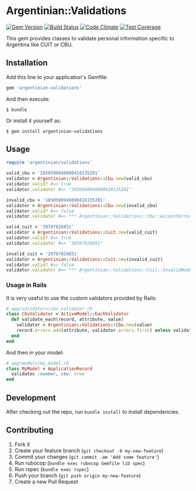 # Argentinian::Validations

[![Gem Version](https://badge.fury.io/rb/crf.svg)](https://badge.fury.io/rb/crf)
[![Build Status](https://travis-ci.org/alebian/argentinian-validations.svg)](https://travis-ci.org/alebian/argentinian-validations)
[![Code Climate](https://codeclimate.com/github/alebian/argentinian-validations/badges/gpa.svg)](https://codeclimate.com/github/alebian/argentinian-validations)
[![Test Coverage](https://codeclimate.com/github/alebian/argentinian-validations/badges/coverage.svg)](https://codeclimate.com/github/alebian/argentinian-validations/coverage)

This gem provides classes to validate personal information specific to Argentina like CUIT or CBU.

## Installation

Add this line to your application's Gemfile:

```ruby
gem 'argentinian-validations'
```

And then execute:

    $ bundle

Or install it yourself as:

    $ gem install argentinian-validations

## Usage

```ruby
require 'argentinian/validations'

valid_cbu = '2850590940090418135201'
validator = Argentinian::Validations::Cbu.new(valid_cbu)
validator.valid? #=> true
validator.validate! #=> "2850590940090418135201"

invalid_cbu = '1850590940090418135201'
validator = Argentinian::Validations::Cbu.new(invalid_cbu)
validator.valid? #=> false
validator.validate! #=> *** Argentinian::Validations::Cbu::AccountError Exception

valid_cuit = '30707026851'
validator = Argentinian::Validations::Cuit.new(valid_cuit)
validator.valid? #=> true
validator.validate! #=> "30707026851"

invalid_cuit = '20707026851'
validator = Argentinian::Validations::Cuit.new(invalid_cuit)
validator.valid? #=> false
validator.validate! #=> *** Argentinian::Validations::Cuil::InvalidNumberError Exception
```

### Usage in Rails

It is very useful to use the custom validators provided by Rails:

```ruby
# app/validators/cbu_validator.rb
class CbuValidator < ActiveModel::EachValidator
  def validate_each(record, attribute, value)
    validator = Argentinian::Validations::Cbu.new(value)
    record.errors.add(attribute, validator.errors.first) unless validator.valid?
  end
end
```

And then in your model:

```ruby
# app/models/my_model.rb
class MyModel < ApplicationRecord
  validates :number, cbu: true
end
```

## Development

After checking out the repo, run `bundle install` to install dependencies.

## Contributing

1. Fork it
2. Create your feature branch (`git checkout -b my-new-feature`)
3. Commit your changes (`git commit -am 'Add some feature'`)
4. Run rubocop (`bundle exec rubocop Gemfile lib spec`)
5. Run rspec (`bundle exec rspec`)
6. Push your branch (`git push origin my-new-feature`)
7. Create a new Pull Request
